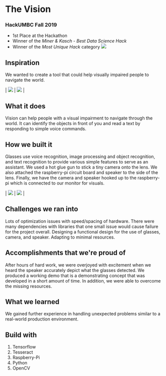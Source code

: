 # The Vision
### HackUMBC Fall 2019

 - 1st Place at the Hackathon
 - Winner of the *Miner & Kasch - Best Data Science Hack* 
 - Winner of the *Most Unique Hack* category
![](/project_images/a0ae8750-31f7-4ed2-9d00-e9fc8418dd08.jpg)

## Inspiration
We wanted to create a tool that could help visually impaired people to navigate the world. 

| ![](/project_images/61acf8b9-8ffe-4e86-b989-4201b5a8f6df.jpg) | ![](/project_images/af187f7e-ddf2-4272-aee2-3632334484e8.jpg) |

## What it does
Vision can help people with a visual impairment to navigate through the world. It can identify the objects in front of you and read a text by responding to simple voice commands.
 
## How we built it
Glasses use voice recognition, image processing and object recognition, and text recognition to provide various simple features to serve as an assistant. We used a hot glue gun to stick a tiny camera onto the lens. We also attached the raspberry-pi circuit board and speaker to the side of the lens. Finally, we have the camera and speaker hooked up to the raspberry-pi which is connected to our monitor for visuals. 

| ![](/project_images/a4e52154-d7b1-45d5-83f9-d80411311de0.jpg) | ![](/project_images/98b2fab4-5c87-42e2-a05b-8b0667c2660f.jpg) |

## Challenges we ran into
Lots of optimization issues with speed/spacing of hardware. There were many dependencies with libraries that one small issue would cause failure for the project overall. Designing a functional design for the use of glasses, camera, and speaker. Adapting to minimal resources.

## Accomplishments that we're proud of
After hours of hard work, we were overjoyed with excitement when we heard the speaker accurately depict what the glasses detected. We produced a working demo that is a demonstrating concept that was developed in a short amount of time. In addition, we were able to overcome the missing resources. 

## What we learned
We gained further experience in handling unexpected problems similar to a real-world production environment. 

## Build with

 1. Tensorflow
 2. Tesseract
 3. Raspberry-Pi
 4. Python
 5. OpenCV
